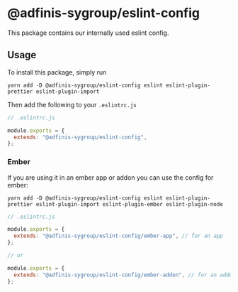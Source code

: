 # @adfinis-sygroup/eslint-config

This package contains our internally used eslint config.

## Usage

To install this package, simply run

`yarn add -D @adfinis-sygroup/eslint-config eslint eslint-plugin-prettier eslint-plugin-import`

Then add the following to your `.eslintrc.js`

```js
// .eslintrc.js

module.exports = {
  extends: "@adfinis-sygroup/eslint-config",
};
```

### Ember

If you are using it in an ember app or addon you can use the config for
ember:

`yarn add -D @adfinis-sygroup/eslint-config eslint eslint-plugin-prettier eslint-plugin-import eslint-plugin-ember eslint-plugin-node`

```js
// .eslintrc.js

module.exports = {
  extends: "@adfinis-sygroup/eslint-config/ember-app", // for an app
};

// or

module.exports = {
  extends: "@adfinis-sygroup/eslint-config/ember-addon", // for an addon
};
```
